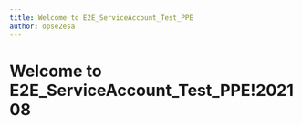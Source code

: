 ```yaml
---
title: Welcome to E2E_ServiceAccount_Test_PPE
author: opse2esa
---
```

# Welcome to E2E_ServiceAccount_Test_PPE!202108
